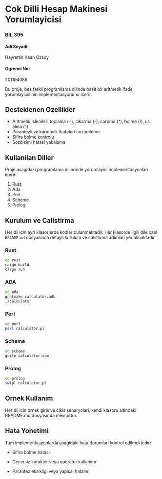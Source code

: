 # Cok Dilli Hesap Makinesi Yorumlayicisi

### BIL 395
#### Adi Soyadi:
Hayrettin Kaan Ozsoy

#### Ogrenci No:
201104086


Bu proje, bes farkli programlama dilinde basit bir aritmetik ifade yorumlayicisinin implementasyonunu icerir.

## Desteklenen Ozellikler

- Aritmetik islemler: toplama (+), cikarma (-), carpma (*), bolme (/), us alma (^)
- Parantezli ve karmasik ifadeleri cozumleme
- Sifira bolme kontrolu
- Sozdizimi hatasi yakalama

## Kullanilan Diller

Proje asagidaki programlama dillerinde yorumlayici implementasyonlari icerir:

1. Rust  
2. Ada  
3. Perl  
4. Scheme  
5. Prolog

## Kurulum ve Calistirma

Her dil icin ayri klasorlerde kodlar bulunmaktadir. Her klasorde ilgili dile ozel `README.md` dosyasinda detayli kurulum ve calistirma adimlari yer almaktadir.

### Rust
```bash
cd rust
cargo build
cargo run
```

### ADA
```bash
cd ada
gnatmake calculator.adb
./calculator
```

### Perl
```bash
cd perl
perl calculator.pl
```

### Scheme
```bash
cd scheme
guile calculator.scm
```

### Prolog
```bash
cd prolog
swipl calculator.pl
```

## Ornek Kullanim

Her dil icin ornek giris ve cikis senaryolari, kendi klasoru altindaki README.md dosyasinda mevcuttur. 

## Hata Yonetimi

Tum implementasyonlarda asagidaki hata durumlari kontrol edilmektedir:

- Sifira bolme hatasi

- Gecersiz karakter veya operator kullanimi

- Parantez eksikligi veya yapisal hatalar
